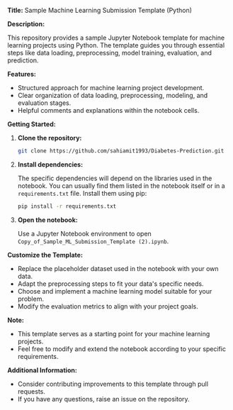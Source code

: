 **Title:** Sample Machine Learning Submission Template (Python)

**Description:**

This repository provides a sample Jupyter Notebook template for machine learning projects using Python. The template guides you through essential steps like data loading, preprocessing, model training, evaluation, and prediction.

**Features:**

* Structured approach for machine learning project development.
* Clear organization of data loading, preprocessing, modeling, and evaluation stages.
* Helpful comments and explanations within the notebook cells.

**Getting Started:**

1. **Clone the repository:**

   ```bash
   git clone https://github.com/sahiamit1993/Diabetes-Prediction.git
   ```

2. **Install dependencies:**

   The specific dependencies will depend on the libraries used in the notebook. You can usually find them listed in the notebook itself or in a `requirements.txt` file. Install them using pip:

   ```bash
   pip install -r requirements.txt
   ```

3. **Open the notebook:**

   Use a Jupyter Notebook environment to open `Copy_of_Sample_ML_Submission_Template (2).ipynb`.

**Customize the Template:**

* Replace the placeholder dataset used in the notebook with your own data.
* Adapt the preprocessing steps to fit your data's specific needs.
* Choose and implement a machine learning model suitable for your problem.
* Modify the evaluation metrics to align with your project goals.

**Note:**

* This template serves as a starting point for your machine learning projects.
* Feel free to modify and extend the notebook according to your specific requirements.

**Additional Information:**

* Consider contributing improvements to this template through pull requests.
* If you have any questions, raise an issue on the repository.
